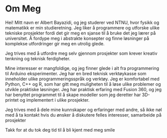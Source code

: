 # Om Meg

Hei! Mitt navn er Albert Bayazidi, og jeg studerer ved NTNU, hvor fysikk og matematikk er min studieretning. Jeg liker å programmere og utforske ulike tekniske prosjekter fordi det gir meg en sjanse til å bruke det jeg lærer på universitet. Å fordype meg i abstrakte konsepter og finne løsninger på komplekse utfordringer gir meg en utrolig glede.

Jeg trives med å utfordre meg selv gjennom  prosjekter som krever kreativ tenkning og teknisk ferdigheter.

Mine interesser er mangfoldige, og jeg finner glede i alt fra programmering til Arduino eksperimenter. Jeg har en bred teknisk verktøykasse som inneholder ulike programmeringsspråk og verktøy. Jeg er komfortabel med Python, C++ og R, som har gitt meg muligheten til å løse ulike problemer og utvikle praktiske løsninger. Jeg har praktisk erfaring med Fusion 360, og jeg har benyttet programmet til å skape modeller som jeg deretter har 3D-printet og implementert i ulike prosjekter. 

Jeg trives med å dele mine kunnskaper og erfaringer med andre, så ikke nøl med å ta kontakt hvis du ønsker å diskutere felles interesser, samarbeide på prosjekter 

Takk for at du tok deg tid til å bli kjent med meg smile 
